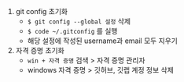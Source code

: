 1. git config 초기화
    - `$ git config --global 설정` 삭제
    - `$ code ~/.gitconfig` 를 실행
    - 해당 설정에 작성된 username과 email 모두 지우기
2. 자격 증명 초기화
    - `win + 자격 증명` 검색 > 자격 증명 관리자
    - windows 자격 증명 > 깃허브, 깃랩 계정 정보 삭제
